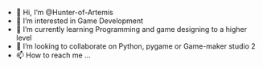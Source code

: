 - 👋 Hi, I’m @Hunter-of-Artemis
- 👀 I’m interested in Game Development
- 🌱 I’m currently learning Programming and game designing to a higher level
- 💞️ I’m looking to collaborate on Python, pygame or Game-maker studio 2
- 📫 How to reach me ...

<!---
Hunter-of-Artemis/Hunter-of-Artemis is a ✨ special ✨ repository because its `README.md` (this file) appears on your GitHub profile.
You can click the Preview link to take a look at your changes.
--->
